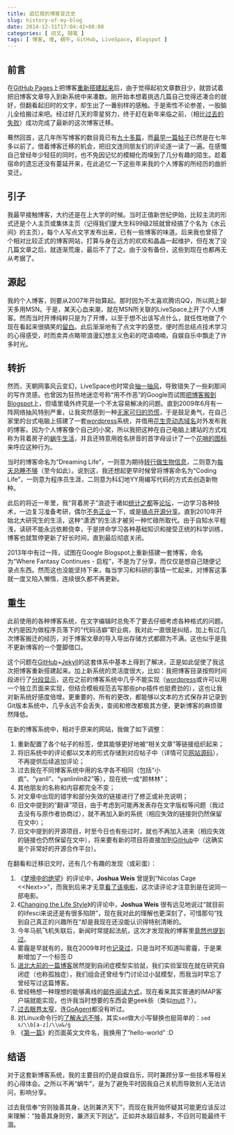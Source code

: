 ```yaml
---
title: 追忆我的博客变迁史
slug: history-of-my-blog
date: 2014-12-31T17:04:42+08:00
categories: [ 旧文, 随笔 ]
tags: [ 博客, 墙, 蜗牛, GitHub, LiveSpace, Blogspot ]
---
```

## 前言

在[GitHub Pages]上把博客[重新搭建起来]后，由于觉得起初文章数目少，就尝试着把旧博客文章导入到新系统中来凑数。刚开始本想着挑选几篇自己觉得还凑合的就好，但翻看起旧时的文字，却生出了一番别样的感触。于是索性不论参差，一股脑儿全给搬过来吧。经过好几天的零星努力，终于赶在新年来临之前，（相比[过去的失败]）成功完成了最新的这次博客迁移。

蓦然回首，这几年所写博客的数目竟已有[九十多篇]，而[最早一篇帖子]已然是在七年多以前了。借着博客迁移的机会，把旧文连同朋友们的评论逐一读了一遍。在感慨自己曾经年少轻狂的同时，也不免因记忆的模糊化而嗅到了几分有趣的陌生。趁着宿命的遗忘还没有蔓延开来，在此追忆一下这些年来我的个人博客的所经历的曲折变迁。

## 引子

我最早接触博客，大约还是在上大学的时候。当时正值新世纪伊始，比较主流的形式还是个人主页或集体主页（记得我们厦大生科99级2班就曾经搞了个名为《水云间》的主页），每个人写点文字发布出来，已有一些博客的味道。后来我也曾搭了个相对比较正式的博客网站，打算与身在远方的欢欢和晶晶一起维护，但在发了没几篇文章之后，就逐渐荒废，最后不了了之。由于没有备份，这些到现在也都再无从考据了。

## 源起

我的个人博客，则要从2007年开始算起。那时因为不太喜欢腾讯QQ，所以网上聊天多用MSN。于是，某天心血来潮，就在MSN所关联的LiveSpace上开了个人博客。然而当时开博纯粹只是为了开博，以至于想不出该写点什么，就任性地做了个现在看起来很搞笑的[留白]。此后渐渐地有了点文字的感觉，便时而总结点技术学习的心得感受，时而卖弄点略带浪漫幻想主义色彩的呓语喃喃，自娱自乐中飘走了许多时光。

## 转折

然而，天朝网事风云变幻，LiveSpace也时常会[抽一抽风]，导致错失了一些刹那间的写作灵感。也曾因为狂热地迷恋号称“用不作恶”的Google而试图[把博客搬到Blogspot]上，但墙里墙外终究是一个不太容易解决的问题。直到2009年6月有一阵网络抽风特别严重，让我突然感到一种[无家可归的恐慌]，于是鼓足勇气，在自己家里的台式电脑上搭建了一套[wordpress]系统，并借用[花生壳动态域名]对外发布我的博客。因为个人博客像个自己的小窝，所以我把这种在自己电脑上建站的方式戏称为背着房子的[蜗牛生活]，并且还特意用姓名拼音的首字母设计了一个[花哨的图标]来呼应这种行为。

当时的博客命名为“Dreaming Life”，一则意为期待[转行做生物信息]，二则意为[每天总睡不够]（至今如此）。说到这，我还想起更早时候曾将博客命名为“Coding Life”，一则意为程序员生涯，二则意为科幻地YY用编写代码的方式去创造新物种。

此后的将近一年里，我“背着房子”浪迹于诸如[统计之都]等[论坛]，一边学习各种技术，一边复习准备考研，偶尔[不务正业]一下，或是[搞点开源分享]。直到2010年开始北大研究生的生活，这种“潇洒”的生活才被另一种忙碌所取代。由于自知水平粗浅，读研不能永远依赖侥幸，于是拼命学习各种基础知识和接受正统的科学训练，博客也就暂停更新了好长时间，直到最后彻底关闭。

2013年中有过一阵，试图在Google Blogspot上重新搭建一套博客，命名为“Where Fantasy Continues - 启程”，不是为了分享，而仅仅是想自己随便记录点东西。然而这也没能坚持下来，每当学习和科研的事情一忙起来，对博客这事就一度又陷入懒惰，连续很久都不再更新。

## 重生

此前使用的各种博客系统，在文字编辑时总免不了要去仔细考虑各种格式的问题。大约是因为做程序员落下的“代码洁癖”职业病，我对此一直很是纠结，加上有过几次博客搬迁的经历，对于博客文章的导入导出存储方式都颇为不满。这也似乎是我不更新博客的一个蹩脚借口。

这个问题在[GitHub]+[Jekyll]的这套体系中基本上得到了解决，正是如此促使了我这次把博客重新搭建起来。加上新系统的灵活度很大，比如：我把博客目录按照时间段进行了[分段显示]，这在之前的博客系统中几乎不能实现（[wordpress]或许可以用一个独立页面来实现，但结合模板规范去写那些php插件也挺费劲的），这也让我对新系统好感度倍增。更重要的，所有的更改，都能够以文本的方式保存并记录到Git版本系统中，几乎永远不会丢失，查阅和修改都极其方便，更新博客的麻烦骤然降低。

在新的博客系统中，相对于原来的网站，我做了如下调整：

1. 重新配置了各个帖子的标签，使其能够更好地被“相关文章”等链接组织起来；
2. 将旧系统中的评论都以文本的形式存储到对应帖子中（详情可见[网站源码]），不再提供后续追加评论；
3. 过去我在不同博客系统中用的名字各不相同（包括“小疯”、“yanll”、“yanlinlin82”等），现在统一成“颜林林”；
4. 其他朋友的名称和内容都完全不变；
5. 对文章中出现的错字和部分失效的链接进行了修正或补充说明；
6. 旧文中提到的“翻译”项目，由于考虑到可能再发表存在文字版权等问题（我过去没有与原作者协商过），就不再加入新的系统（相应失效的链接则仍然保留在文中）；
7. 旧文中提到的开源项目，时至今日也有些过时，就也不再加入进来（相应失效的链接也仍然保留在文中），将来要有新的项目将直接加到[GitHub]中（这确实是个非常好的开源合作平台）。

在翻看和迁移旧文时，还有几个有趣的发现（或彩蛋）：

1. 《[梦境中的绝望]》的评论中，**Joshua Weis** 曾提到“Nicolas Cage &lt;&lt;Next&gt;&gt;”，而我到后来才无意[看了该电影]，这次读评论才注意到是在说同一部电影。
2. 《[Changing the Life Style]》的评论中，**Joshua Weis** 很有远见地说过“就目前的lifesci来说还是有很多陷阱”，现在我对此的理解也更深刻了，可惜那句“找到自己真正的兴趣所在”却是我现在还没能认识得特别清晰的。
3. 今年马航飞机失联后，新闻时常提起法航，这次才发现我的博客里[竟然也提到过]。
4. 雾霾是早就有的，我在2009年时也[记录过]，只是当时不知道叫雾霾，于是果断增加了一个标签:D
5. [进北大前的一篇博客]居然提到自闭症模型实验鼠，我们实验室现在就在研究自闭症（也称孤独症），我们组会还曾经专门讨论过小鼠模型，而我当时早忘了曾经写过这篇博客。
6. 曾经畅想一种理想的能够离线的[邮件阅读方式]，现在看来其实普通的IMAP客户端就能实现，也许我当时想要的东西会更geek些（类似[mutt]？）。
7. [过去眼界太窄]，连[GoAgent]都没有听过。
8. 对Linux命令行的[了解永远不够]，其实`sed`做大小写替换也挺简单的：`sed s/\\b[a-z]/\\u&/g`
9. 《[第一篇]》的页面英文文件名，我换用了“hello-world” :D

## 结语

对于这套新博客系统，我的主要目的仍是自娱自乐，同时兼顾分享一些技术等相关的心得体会。之所以不再“蜗牛”，是为了避免平时因我自己关机而导致别人无法访问，影响分享。

过去我信奉“穷则独善其身，达则兼济天下”，而现在我开始怀疑其可能更应该反过来理解：“独善其身则穷，兼济天下则达”。正如井水越舀越多，不舀则可能最终干涸。

[GitHub]:         http://github.com/
[GitHub Pages]:   http://pages.github.com/
[花生壳动态域名]: http://hsk.oray.com/
[Jekyll]:         http://github.com/mojombo/jekyll
[GoAgent]:        http://code.google.com/p/goagent/
[mutt]:           http://www.mutt.org/
[wordpress]:      http://wordpress.org/
[统计之都]:       http://cos.name/
[论坛]:           http://cos.name/cn/
[网站源码]:       http://github.com/yanlinlin82/yanlinlin82.github.io

[九十多篇]:                /blogs.html
[分段显示]:                /blogs.html
[过去的失败]:              /2009/05/16/migration-back.html
[重新搭建起来]:            /2014/12/24/first-post-on-github-pages.html
[最早一篇帖子]:            /2007/08/05/hello-world.html
[第一篇]:                  /2007/08/05/hello-world.html
[留白]:                    /2007/08/05/hello-world.html
[抽一抽风]:                /2009/06/09/take-breath-in-diving.html
[把博客搬到Blogspot]:      /2009/05/06/migration.html
[无家可归的恐慌]:          /2009/06/24/anxiety.html
[蜗牛生活]:                /2009/06/25/start-life-as-snail.html
[花哨的图标]:              /2009/06/26/new-icon.html
[不务正业]:                /2009/06/10/playing-with-r-language.html
[搞点开源分享]:            /2009/07/10/my-open-source-projects.html
[梦境中的绝望]:            /2007/09/22/desperate-dream.html
[看了该电影]:              /2010/03/22/undetermined-future.html
[竟然也提到过]:            /2009/06/13/power-of-statistics.html
[记录过]:                  /2009/06/18/weird-sky.html
[进北大前的一篇博客]:      /2009/06/29/biological-models.html
[邮件阅读方式]:            /2010/01/15/hurt.html
[过去眼界太窄]:            /2010/01/20/cost-of-learning.html
[每天总睡不够]:            /2009/05/27/too-much-or-too-little-sleep.html
[了解永远不够]:            /2013/08/21/case-switching-in-command-line.html
[转行做生物信息]:          /2008/06/09/changing-the-life-style.html
[Changing the Life Style]: /2008/06/09/changing-the-life-style.html
